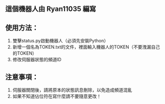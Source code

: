 ## 這個機器人由 Ryan11035 編寫

## 使用方法：
1. 雙擊status.py啟動機器人（必須先安裝Python）
2. 新增一個名為TOKEN.txt的文件，裡面輸入機器人的TOKEN（不要洩漏自己的TOKEN）
3. 修改伺服器狀態的頻道ID

## 注意事項：
1. 伺服器關閉後，請將原本的狀態訊息刪除，以免造成頻道混亂
2. 如果不知道佔位符在寫什麼請不要隨意更改！
